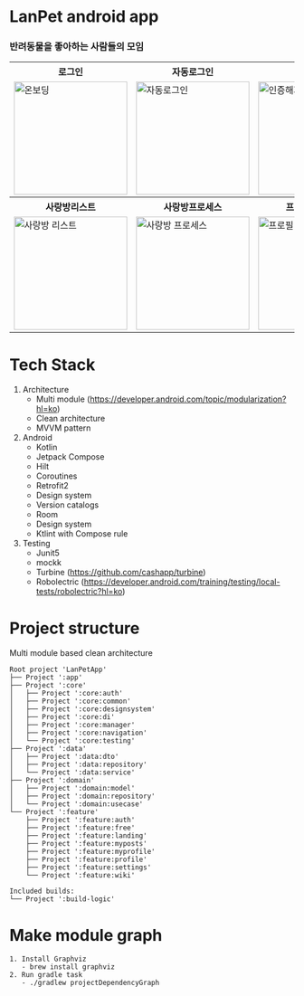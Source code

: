 # LanPet android app
### 반려동물을 좋아하는 사람들의 모임

<table>
          <th>로그인</th>      <th>자동로그인</th>      <th>인증</th>
  <tr>
    <td><img src="https://github.com/user-attachments/assets/e1da2c4f-d122-413b-a4cb-5e0306ff80d6" width="200" alt="온보딩"></td>
    <td><img src="https://github.com/user-attachments/assets/266ec0f2-f8d5-46cd-9218-1083f30cab20" width="200" alt="자동로그인"></td>
    <td><img src="https://github.com/user-attachments/assets/34f6c41b-120e-4ce9-b6b1-8209629fefa6" width="200" alt="인증해제"></td>
  </tr>
     <th>사랑방리스트</th>      <th>사랑방프로세스</th>      <th>프로필프로세스</th>
  <tr>
    <td><img src="https://github.com/user-attachments/assets/06389714-c71f-4722-adcf-6189f860e8b4" width="200" alt="사랑방 리스트"></td>
    <td><img src="https://github.com/user-attachments/assets/d30d21ab-f20d-4944-a3ed-650b787302aa" width="200" alt="사랑방 프로세스"></td>
    <td><img src="https://github.com/user-attachments/assets/098be209-2ba7-4a21-a170-283f4c3fcdcf" width="200" alt="프로필"></td>
  </tr>
</table>





# Tech Stack


1. Architecture
    - Multi module (https://developer.android.com/topic/modularization?hl=ko)
    - Clean architecture
    - MVVM pattern
2. Android
    - Kotlin
    - Jetpack Compose
    - Hilt
    - Coroutines
    - Retrofit2
    - Design system
    - Version catalogs
    - Room
    - Design system
    - Ktlint with Compose rule
3. Testing
    - Junit5
    - mockk
    - Turbine (https://github.com/cashapp/turbine)
    - Robolectric (https://developer.android.com/training/testing/local-tests/robolectric?hl=ko)

# Project structure

Multi module based clean architecture

```
Root project 'LanPetApp'
├── Project ':app'
├── Project ':core'
│   ├── Project ':core:auth'
│   ├── Project ':core:common'
│   ├── Project ':core:designsystem'
│   ├── Project ':core:di'
│   ├── Project ':core:manager'
│   ├── Project ':core:navigation'
│   └── Project ':core:testing'
├── Project ':data'
│   ├── Project ':data:dto'
│   ├── Project ':data:repository'
│   └── Project ':data:service'
├── Project ':domain'
│   ├── Project ':domain:model'
│   ├── Project ':domain:repository'
│   └── Project ':domain:usecase'
└── Project ':feature'
    ├── Project ':feature:auth'
    ├── Project ':feature:free'
    ├── Project ':feature:landing'
    ├── Project ':feature:myposts'
    ├── Project ':feature:myprofile'
    ├── Project ':feature:profile'
    ├── Project ':feature:settings'
    └── Project ':feature:wiki'

Included builds:
└── Project ':build-logic'
```

# Make module graph

```
1. Install Graphviz
   - brew install graphviz
2. Run gradle task
   - ./gradlew projectDependencyGraph
```
